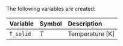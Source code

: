 The following variables are created:

| Variable | Symbol | Description |
| :- | :- | :- |
| `T_solid` | $T$ | Temperature \[K\] |
